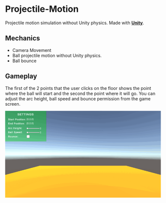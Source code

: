 # Projectile-Motion
Projectile motion simulation without Unity physics. Made with **[Unity](https://unity.com/)**.

## Mechanics
* Camera Movement
* Ball projectile motion without Unity physics.
* Ball bounce

## Gameplay
The first of the 2 points that the user clicks on the floor shows the point where the ball will start and the second the point where it will go. 
You can adjust the arc height, ball speed and bounce permission from the game screen.

![](/VideosAndPhotos/Gameplay.gif)
